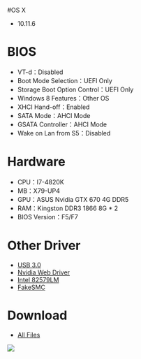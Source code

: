 #OS X
- 10.11.6


# BIOS
- VT-d：Disabled
- Boot Mode Selection：UEFI Only
- Storage Boot Option Control：UEFI Only
- Windows 8 Features：Other OS
- XHCI Hand-off：Enabled
- SATA Mode：AHCI Mode
- GSATA Controller：AHCI Mode
- Wake on Lan from S5：Disabled


# Hardware
- CPU：I7-4820K
- MB：X79-UP4
- GPU：ASUS Nvidia GTX 670 4G DDR5
- RAM：Kingston DDR3 1866 8G * 2
- BIOS Version：F5/F7


# Other Driver
* [USB 3.0](https://bitbucket.org/RehabMan/os-x-generic-usb3/downloads/RehabMan-Generic-USB3-2015-1215.zip)
* [Nvidia Web Driver](http://us.download.nvidia.com/Mac/Quadro_Certified/346.03.15f01/WebDriver-346.03.15f01.pkg)
* [Intel 82579LM](https://bitbucket.org/RehabMan/os-x-intel-network/downloads/RehabMan-IntelMausiEthernet-v2-2016-0419.zip)
* [FakeSMC](https://bitbucket.org/RehabMan/os-x-fakesmc-kozlek/downloads/RehabMan-FakeSMC-2016-0908.zip)


# Download
* [All Files](https://bitbucket.org/ChengYouFang/customac/downloads/X79-UP4.zip) 

![](https://4.bp.blogspot.com/-kvUswSP0dUo/WAGS7rIlhUI/AAAAAAAAH0Q/CG4wjq_e8wsOujvGdAktGvLrFWTdCaBtACLcB/s1600/14642437_1287249417960833_4823004114039753687_n.jpg)